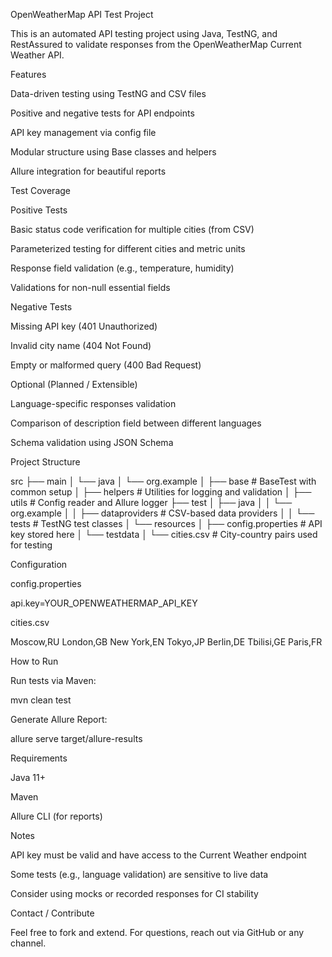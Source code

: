OpenWeatherMap API Test Project

This is an automated API testing project using Java, TestNG, and RestAssured to validate responses from the OpenWeatherMap Current Weather API.

Features

Data-driven testing using TestNG and CSV files

Positive and negative tests for API endpoints

API key management via config file

Modular structure using Base classes and helpers

Allure integration for beautiful reports

Test Coverage

Positive Tests

Basic status code verification for multiple cities (from CSV)

Parameterized testing for different cities and metric units

Response field validation (e.g., temperature, humidity)

Validations for non-null essential fields

Negative Tests

Missing API key (401 Unauthorized)

Invalid city name (404 Not Found)

Empty or malformed query (400 Bad Request)

Optional (Planned / Extensible)

Language-specific responses validation

Comparison of description field between different languages

Schema validation using JSON Schema

Project Structure

src
├── main
│   └── java
│       └── org.example
│           ├── base               # BaseTest with common setup
│           ├── helpers            # Utilities for logging and validation
│           ├── utils              # Config reader and Allure logger
├── test
│   ├── java
│   │   └── org.example
│   │       ├── dataproviders     # CSV-based data providers
│   │       └── tests             # TestNG test classes
│   └── resources
│       ├── config.properties     # API key stored here
│       └── testdata
│           └── cities.csv        # City-country pairs used for testing

Configuration

config.properties

api.key=YOUR_OPENWEATHERMAP_API_KEY

cities.csv

Moscow,RU
London,GB
New York,EN
Tokyo,JP
Berlin,DE
Tbilisi,GE
Paris,FR

How to Run

Run tests via Maven:

mvn clean test

Generate Allure Report:

allure serve target/allure-results

Requirements

Java 11+

Maven

Allure CLI (for reports)

Notes

API key must be valid and have access to the Current Weather endpoint

Some tests (e.g., language validation) are sensitive to live data

Consider using mocks or recorded responses for CI stability

Contact / Contribute

Feel free to fork and extend. For questions, reach out via GitHub or any channel.